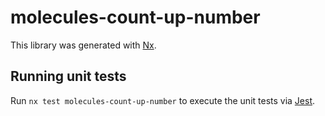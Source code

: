 # molecules-count-up-number

This library was generated with [Nx](https://nx.dev).

## Running unit tests

Run `nx test molecules-count-up-number` to execute the unit tests via [Jest](https://jestjs.io).
